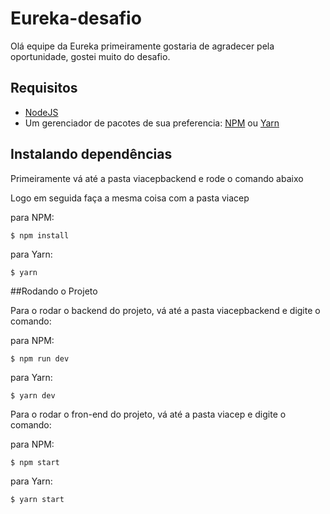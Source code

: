 # Eureka-desafio


Olá equipe da Eureka primeiramente gostaria de agradecer pela oportunidade, gostei muito do desafio.

## Requisitos
- [NodeJS](https://nodejs.org/en/download/)
- Um gerenciador de pacotes de sua preferencia: [NPM]((https://nodejs.org/en/download/)) ou [Yarn](https://classic.yarnpkg.com/en/docs/install/#windows-stable)

## Instalando dependências

Primeiramente vá até a pasta viacepbackend e rode o comando abaixo

Logo em seguida faça a mesma coisa com a pasta viacep

para NPM:
```
$ npm install
```

para Yarn:
```
$ yarn
```

##Rodando o Projeto

Para o rodar o backend do projeto, vá até a pasta viacepbackend e digite o comando:

para NPM:
```
$ npm run dev
```

para Yarn:
```
$ yarn dev
```

Para o rodar o fron-end do projeto, vá até a pasta viacep e digite o comando: 

para NPM:
```
$ npm start
```

para Yarn:
```
$ yarn start
```


